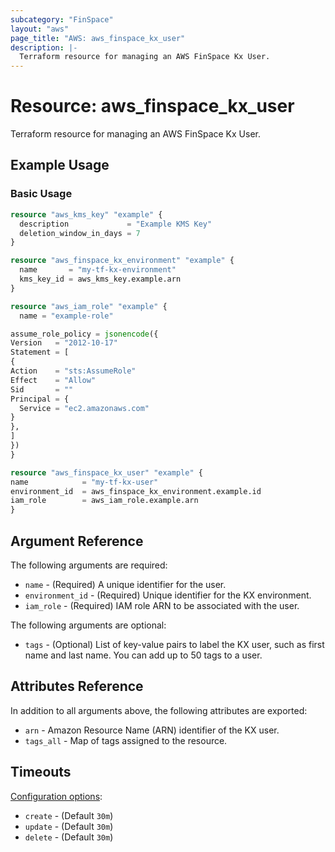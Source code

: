 ```yaml
---
subcategory: "FinSpace"
layout: "aws"
page_title: "AWS: aws_finspace_kx_user"
description: |-
  Terraform resource for managing an AWS FinSpace Kx User.
---
```


# Resource: aws_finspace_kx_user

Terraform resource for managing an AWS FinSpace Kx User.

## Example Usage

### Basic Usage

```terraform
resource "aws_kms_key" "example" {
  description             = "Example KMS Key"
  deletion_window_in_days = 7
}

resource "aws_finspace_kx_environment" "example" {
  name       = "my-tf-kx-environment"
  kms_key_id = aws_kms_key.example.arn
}

resource "aws_iam_role" "example" {
  name = "example-role"

assume_role_policy = jsonencode({
Version   = "2012-10-17"
Statement = [
{
Action    = "sts:AssumeRole"
Effect    = "Allow"
Sid       = ""
Principal = {
  Service = "ec2.amazonaws.com"
}
},
]
})
}

resource "aws_finspace_kx_user" "example" {
name           	= "my-tf-kx-user"
environment_id	= aws_finspace_kx_environment.example.id
iam_role	    = aws_iam_role.example.arn
}
```

## Argument Reference

The following arguments are required:

* `name` - (Required) A unique identifier for the user.
* `environment_id` - (Required) Unique identifier for the KX environment.
* `iam_role` - (Required) IAM role ARN to be associated with the user.

The following arguments are optional:

* `tags` - (Optional) List of key-value pairs to label the KX user, such as first name and last name. You can add up to 50 tags to a user.

## Attributes Reference

In addition to all arguments above, the following attributes are exported:

* `arn` - Amazon Resource Name (ARN) identifier of the KX user.
* `tags_all` - Map of tags assigned to the resource.

## Timeouts

[Configuration options](https://developer.hashicorp.com/terraform/language/resources/syntax#operation-timeouts):

* `create` - (Default `30m`)
* `update` - (Default `30m`)
* `delete` - (Default `30m`)
